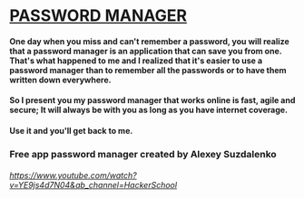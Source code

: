# [PASSWORD MANAGER](https://password-manager-22.web.app)

#### One day when you miss and can't remember a password, you will realize that a password manager is an application that can save you from one. That's what happened to me and I realized that it's easier to use a password manager than to remember all the passwords or to have them written down everywhere.

#### So I present you my password manager that works online is fast, agile and secure; It will always be with you as long as you have internet coverage.

#### Use it and you'll get back to me.

### Free app password manager created by Alexey Suzdalenko
###### https://www.youtube.com/watch?v=YE9js4d7N04&ab_channel=HackerSchool